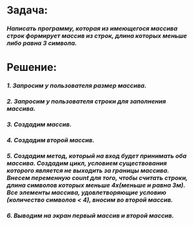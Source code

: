 #
# Задача: 

### _**Написать программу, которая из имеющегося массива строк формирует массив из строк, длина которых меньше либо равна 3 символа.**_
#


# Решение:


 ### _**1. Запросим у пользователя размер массива.**_
 
 ### _**2. Запросим у пользователя строки для заполнения массива.**_

 ### _**3. Создадим массив.**_

 ### _**4. Создадим второй массив.**_
 
 ### _**5. Создадим метод, который на вход будет принимать оба массива. Создадим цикл, условием существования которого является не выходить за границы массива. Внесем переменную count для того, чтобы считать строки, длина символов которых меньше 4х(меньше и равна 3м). Все элементы массива, удовлетворяющие условию (количество символов < 4), вносим во второй массив.**_

### _**6. Выводим на экран первый массив и второй массив.**_
